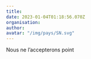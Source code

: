 ```yaml
---
title: 
date: 2023-01-04T01:18:56.070Z
organisation: 
author: 
avatar: "/img/pays/SN.svg"
---
```


Nous ne l’accepterons point